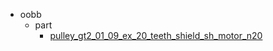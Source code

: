 * oobb
  * part
    * [pulley_gt2_01_09_ex_20_teeth_shield_sh_motor_n20](oobb/part/pulley_gt2_01_09_ex_20_teeth_shield_sh_motor_n20)
